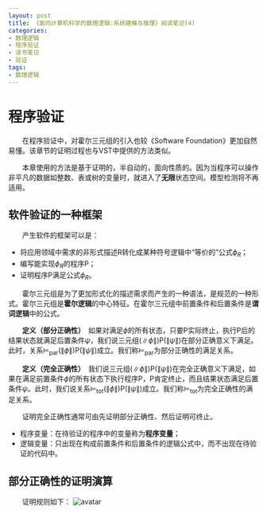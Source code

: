 ```yaml
---
layout: post
title: 《面向计算机科学的数理逻辑:系统建模与推理》阅读笔记(4)
categories:
- 数理逻辑
- 程序验证
- 读书笔记
- 验证
tags:
- 数理逻辑
---
```


# 程序验证
&emsp;&emsp;在程序验证中，对霍尔三元组的引入也较《Software Foundation》更加自然易懂。该章节的证明过程也与VST中提供的方法类似。

&emsp;&emsp;本章使用的方法是基于证明的，半自动的，面向性质的。因为当程序可以操作非平凡的数据如整数、表或树的变量时，就进入了**无限**状态空间。模型检测将不再适用。

## 软件验证的一种框架
&emsp;&emsp;产生软件的框架可以是：
- 将应用领域中需求的非形式描述R转化成某种符号逻辑中“等价的”公式$\phi_R$；
- 编写能实现$\phi_R$的程序P；
- 证明程序P满足公式$\phi_R$。

&emsp;&emsp;霍尔三元组是为了更加形式化的描述需求而产生的一种语法，是规范的一种形式。霍尔三元组是**霍尔逻辑**的中心特征。在霍尔三元组中前置条件和后置条件是**谓词逻辑**中的公式。

&emsp;&emsp;**定义（部分正确性）**　如果对满足$\phi$的所有状态，只要P实际终止，执行P后的结果状态就满足后置条件$\psi$，我们说三元组($\|\phi\|$)P($\|\psi\|$)在部分正确意义下满足。此时，关系$\models_{\text{par}}$($\|\phi\|$)P($\|\psi\|$)成立。我们称$\models_{\text{par}}$为部分正确性的满足关系。

&emsp;&emsp;**定义（完全正确性）**　我们说三元组($\|\phi\|$)P($\|\psi\|$)在完全正确意义下满足，如果在满足前置条件$\phi$的所有状态下执行程序P，P肯定终止，而且结果状态满足后置条件$\psi$。此时，我们说关系$\models_{\text{tot}}$($\|\phi\|$)P($\|\psi\|$)成立。我们称$\models_{\text{tot}}$为完全正确性的满足关系。

&emsp;&emsp;证明完全正确性通常可由先证明部分正确性、然后证明可终止。

- 程序变量：在待验证的程序中的变量称为**程序变量**；
- 逻辑变量：只出现在构成前置条件和后置条件的逻辑公式中，而不出现在待验证的代码中。

## 部分正确性的证明演算
&emsp;&emsp;证明规则如下：
![avatar](/public/image/parrule.png)
